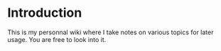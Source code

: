 # Introduction

This is my personnal wiki where I take notes on various topics for later usage. You are free to look into it.


